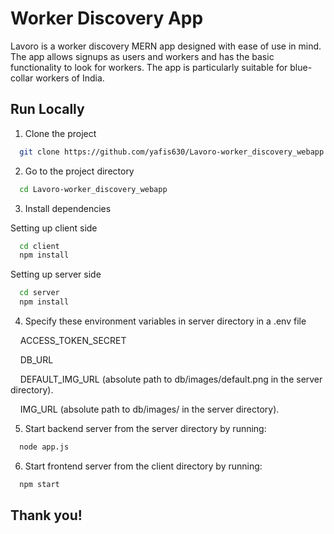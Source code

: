 # Worker Discovery App

Lavoro is a worker discovery MERN app designed with ease of use in mind. The app allows signups as users and workers and has the basic functionality to look for workers. The app is particularly suitable for blue-collar workers of India.

## Run Locally

1. Clone the project

```bash
  git clone https://github.com/yafis630/Lavoro-worker_discovery_webapp.git
```

2. Go to the project directory

```bash
  cd Lavoro-worker_discovery_webapp
```

3. Install dependencies

Setting up client side

```bash
  cd client
  npm install
```

Setting up server side

```bash
  cd server
  npm install
```

4. Specify these environment variables in server directory in a .env file

&nbsp;&nbsp;&nbsp;&nbsp;ACCESS_TOKEN_SECRET

&nbsp;&nbsp;&nbsp;&nbsp;DB_URL

&nbsp;&nbsp;&nbsp;&nbsp;DEFAULT_IMG_URL (absolute path to db/images/default.png in the server directory).

&nbsp;&nbsp;&nbsp;&nbsp;IMG_URL (absolute path to db/images/ in the server directory).

5. Start backend server from the server directory by running:

```bash
  node app.js
```

6. Start frontend server from the client directory by running:

```bash
  npm start
```

## Thank you!

